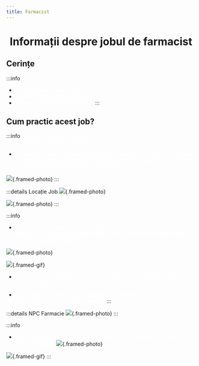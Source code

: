 ```yaml
---
title: Farmacist
---
```


# <center><span class="header-font">Informații despre jobul de farmacist</span></center>

## <span class="title-font">Cerințe</span>

:::info
- <span style="color:white">Experiență de minim 100 ore.</span>
- <span style="color:white">Foaie cu rețete pentru substanțe</span>
- <span style="color:white">Memorie și răbdare foarte bună</span>
:::

## <span class="title-font">Cum practic acest job?</span>

:::info
<span style="color:white">Acest job constă în producerea de substațe chimice care vor fi livrate la spitalul Viceroy din Los Santos.</span>

- <span style="color:white">Începi prin a merge la locația jobului și începeți să lucrați în zona special amenajată pentru prelucrarea de substanțe. Este necesar să aveți foaia cu substanțe cumpărată de la orice magazin.</span>

![](https://i.imgur.com/86UViOQ.png){.framed-photo}
:::

:::details Locație Job
![](https://i.imgur.com/qRFlQqB.png){.framed-photo}

![](https://i.imgur.com/dTROtYr.png){.framed-photo}
:::

:::info
- <span style="color:white">Odată ajunși la masa de lucru, puteți începe să lucrați cu ajutorul indicațiilor de pe foaia cu substanțe. Toate substanțele produse au preț variat și au propria rețetă.</span>

![](https://i.imgur.com/3KqmoHJ.png){.framed-photo}

![](https://i.imgur.com/y6FpJhH.gif){.framed-gif}

- <span style="color:white">Procesul este unul de durată iar experiența este acumulată în funcție de cât de mult lucrați.</span>

- <span style="color:white">Dacă vreți să vindeți marfa, părăsiți masa de lucru și aflați locația exactă de la NPC-ul din interiorul farmaciei.</span>
:::

:::details NPC Farmacie
![](https://i.imgur.com/73pMvG2.png){.framed-photo}
:::

:::info
- <span style="color:white">Pentru a vinde substanțele intrați în checkpoint și alegeți ce substanțe doriți să vindeți.</span>
![](https://i.imgur.com/z93WuIH.png){.framed-photo}

![](https://i.imgur.com/3k9R3D8.gif){.framed-gif}
:::